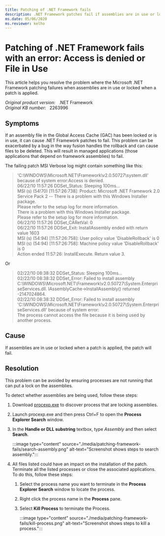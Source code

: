 ```yaml
---
title: Patching of .NET Framework fails
description: .NET Framework patches fail if assemblies are in use or locked. This article provides resolutions for this problem.
ms.date: 05/06/2020
ms.reviewer: kelho
---
```

# Patching of .NET Framework fails with an error: Access is denied or File in Use

This article helps you resolve the problem where the Microsoft .NET Framework patching failures when assemblies are in use or locked when a patch is applied.

_Original product version:_ &nbsp; .NET Framework  
_Original KB number:_ &nbsp; 2263996

## Symptoms

If an assembly file in the Global Access Cache (GAC) has been locked or is in use, it can cause .NET Framework patches to fail. This problem can be exacerbated by a bug in the way fusion handles the rollback and can cause files to be deleted. This will result in managed applications (those applications that depend on framework assemblies) to fail.

The failing patch MSI Verbose log might contain something like this:

> 'C:\WINDOWS\Microsoft.NET\Framework\v2.0.50727\system.dll' because of system error:Access is denied.  
> 06/22/10 11:57:26 DDSet_Status: Sleeping 100ms...  
> MSI (s) (54!70) [11:57:26:738]: Product: Microsoft .NET Framework 2.0 Service Pack 2 -- There is a problem with this Windows Installer package.  
> Please refer to the setup log for more information.  
> There is a problem with this Windows Installer package.  
> Please refer to the setup log for more information.  
> 06/22/10 11:57:26 DDSet_CARetVal: 0  
> 06/22/10 11:57:26 DDSet_Exit: InstallAssembly ended with return value 1603  
> MSI (s) (54:94) [11:57:26:758]: User policy value 'DisableRollback' is 0  
> MSI (s) (54:94) [11:57:26:758]: Machine policy value 'DisableRollback' is 0  
> Action ended 11:57:26: InstallExecute. Return value 3.

Or

> 02/22/10 08:38:32 DDSet_Status: Sleeping 100ms...  
> 02/22/10 08:38:32 DDSet_Error: Failed to install assembly  
> C:\WINDOWS\Microsoft.NET\Framework\v2.0.50727\System.EnterpriseServices.dll. IAssemblyCache->InstallAssembly() returned -2147024864.  
02/22/10 08:38:32 DDSet_Error: Failed to install assembly  
> 'C:\WINDOWS\Microsoft.NET\Framework\v2.0.50727\System.EnterpriseServices.dll' because of system error:  
> The process cannot access the file because it is being used by another process.

## Cause

If assemblies are in use or locked when a patch is applied, the patch will fail.

## Resolution

This problem can be avoided by ensuring processes are not running that can put a lock on the assemblies.

To detect whether assemblies are being used, follow these steps:

1. Download [procexp.exe](https://live.sysinternals.com/procexp.exe) to discover process that are locking assemblies.
2. Launch procexp.exe and then press Ctrl+F to open the **Process Explorer Search** window.
3. In the **Handle or DLL substring** textbox, type *Assembly* and then select **Search**.

    :::image type="content" source="./media/patching-framework-fails/search-assembly.png" alt-text="Screenshot shows steps to search assembly.":::

4. All files listed could have an impact on the installation of the patch. Terminate all the listed processes or close the associated applications. To do this, follow these steps:

    1. Select the process name you want to terminate in the **Process Explorer Search** window to locate the process.
    2. Right click the process name in the **Process** pane.
    3. Select **Kill Process** to terminate the Process.

        :::image type="content" source="./media/patching-framework-fails/kill-process.png" alt-text="Screenshot shows steps to kill a process.":::
